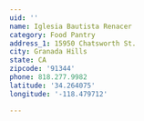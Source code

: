 ```yaml
---
uid: ''
name: Iglesia Bautista Renacer
category: Food Pantry
address_1: 15950 Chatsworth St.
city: Granada Hills
state: CA
zipcode: '91344'
phone: 818.277.9982
latitude: '34.264075'
longitude: '-118.479712'

---
```

